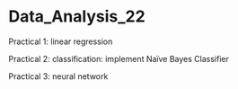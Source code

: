 # Data_Analysis_22

Practical 1: linear regression

Practical 2: classification: implement Naïve Bayes Classifier

Practical 3: neural network

